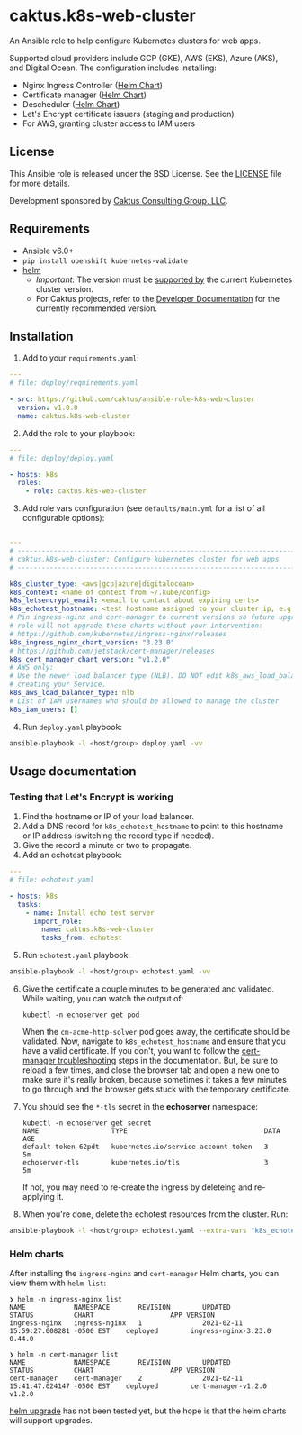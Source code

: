 # caktus.k8s-web-cluster

An Ansible role to help configure Kubernetes clusters for web apps.

Supported cloud providers include GCP (GKE), AWS (EKS), Azure (AKS), and Digital
Ocean. The configuration includes installing:

* Nginx Ingress Controller ([Helm Chart](https://github.com/kubernetes/ingress-nginx/tree/master/charts/ingress-nginx))
* Certificate manager ([Helm Chart](https://github.com/jetstack/cert-manager/tree/master/deploy/charts/cert-manager))
* Descheduler ([Helm Chart](https://artifacthub.io/packages/helm/descheduler/descheduler))
* Let's Encrypt certificate issuers (staging and production)
* For AWS, granting cluster access to IAM users

## License

This Ansible role is released under the BSD License. See the
[LICENSE](https://github.com/caktus/ansible-role-k8s-web-cluster/blob/master/LICENSE)
file for more details.

Development sponsored by [Caktus Consulting Group, LLC](http://www.caktusgroup.com/services>).


## Requirements

* Ansible v6.0+
* ``pip install openshift kubernetes-validate``
* [helm](https://helm.sh/docs/intro/install/)
  * *Important:* The version must be [supported by](https://helm.sh/docs/topics/version_skew/#supported-version-skew) the current Kubernetes cluster version.
  * For Caktus projects, refer to the [Developer Documentation](https://caktus.github.io/developer-documentation/developer-onboarding/kubernetes/) for the currently recommended version.


## Installation

1. Add to your ``requirements.yaml``:


```yaml
---
# file: deploy/requirements.yaml

- src: https://github.com/caktus/ansible-role-k8s-web-cluster
  version: v1.0.0
  name: caktus.k8s-web-cluster
```

2. Add the role to your playbook:

```yaml
---
# file: deploy/deploy.yaml

- hosts: k8s
  roles:
    - role: caktus.k8s-web-cluster
```

3. Add role vars configuration (see `defaults/main.yml` for a list of all configurable options):

```yaml

---
# ----------------------------------------------------------------------------
# caktus.k8s-web-cluster: Configure kubernetes cluster for web apps
# ----------------------------------------------------------------------------

k8s_cluster_type: <aws|gcp|azure|digitalocean>
k8s_context: <name of context from ~/.kube/config>
k8s_letsencrypt_email: <email to contact about expiring certs>
k8s_echotest_hostname: <test hostname assigned to your cluster ip, e.g. echotest.caktus-built.com>
# Pin ingress-nginx and cert-manager to current versions so future upgrades of this
# role will not upgrade these charts without your intervention:
# https://github.com/kubernetes/ingress-nginx/releases
k8s_ingress_nginx_chart_version: "3.23.0"
# https://github.com/jetstack/cert-manager/releases
k8s_cert_manager_chart_version: "v1.2.0"
# AWS only:
# Use the newer load balancer type (NLB). DO NOT edit k8s_aws_load_balancer_type after
# creating your Service.
k8s_aws_load_balancer_type: nlb
# List of IAM usernames who should be allowed to manage the cluster
k8s_iam_users: []
```

4. Run ``deploy.yaml`` playbook:

```sh
ansible-playbook -l <host/group> deploy.yaml -vv
```


## Usage documentation

### Testing that Let's Encrypt is working

1. Find the hostname or IP of your load balancer.
2. Add a DNS record for ``k8s_echotest_hostname`` to
   point to this hostname or IP address (switching the record type if needed).
3. Give the record a minute or two to propagate.
4. Add an echotest playbook:

```yaml
---
# file: echotest.yaml

- hosts: k8s
  tasks:
    - name: Install echo test server
      import_role:
        name: caktus.k8s-web-cluster
        tasks_from: echotest
```

5. Run ``echotest.yaml`` playbook:

```sh
ansible-playbook -l <host/group> echotest.yaml -vv
```

6. Give the certificate a couple minutes to be generated and validated. While waiting,
   you can watch the output of:

       kubectl -n echoserver get pod

   When the ``cm-acme-http-solver`` pod goes away, the certificate should be
   validated. Now, navigate to ``k8s_echotest_hostname`` and ensure that you
   have a valid certificate. If you don't, you want to follow the
   [cert-manager troubleshooting](https://docs.cert-manager.io/en/latest/getting-started/troubleshooting.html)
   steps in the documentation. But, be sure to reload a few times, and close the
   browser tab and open a new one to make sure it's really broken, because
   sometimes it takes a few minutes to go through and the browser gets stuck
   with the temporary certificate.

7. You should see the ``*-tls`` secret in the **echoserver** namespace:

       kubectl -n echoserver get secret
       NAME                  TYPE                                  DATA   AGE
       default-token-62pdt   kubernetes.io/service-account-token   3      5m
       echoserver-tls        kubernetes.io/tls                     3      5m

   If not, you may need to re-create the ingress by deleteing and re-applying
   it.

8. When you're done, delete the echotest resources from the cluster. Run:

```sh
ansible-playbook -l <host/group> echotest.yaml --extra-vars "k8s_echotest_state=absent" -vv
```


### Helm charts

After installing the `ingress-nginx` and `cert-manager` Helm charts, you can
view them with `helm list`:

```
❯ helm -n ingress-nginx list
NAME            NAMESPACE       REVISION        UPDATED                                 STATUS          CHART                   APP VERSION
ingress-nginx   ingress-nginx   1               2021-02-11 15:59:27.008281 -0500 EST    deployed        ingress-nginx-3.23.0    0.44.0 

❯ helm -n cert-manager list
NAME            NAMESPACE       REVISION        UPDATED                                 STATUS          CHART                   APP VERSION
cert-manager    cert-manager    2               2021-02-11 15:41:47.024147 -0500 EST    deployed        cert-manager-v1.2.0     v1.2.0 
```

[helm
upgrade](https://helm.sh/docs/intro/using_helm/#helm-upgrade-and-helm-rollback-upgrading-a-release-and-recovering-on-failure)
has not been tested yet, but the hope is that the helm charts will support
upgrades.
